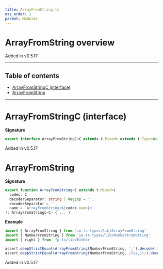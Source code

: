 ```yaml
---
title: ArrayFromString.ts
nav_order: 1
parent: Modules
---
```


# ArrayFromString overview

Added in v0.5.17

---

<h2 class="text-delta">Table of contents</h2>

- [ArrayFromStringC (interface)](#arrayfromstringc-interface)
- [ArrayFromString](#arrayfromstring)

---

# ArrayFromStringC (interface)

**Signature**

```ts
export interface ArrayFromStringC<C extends t.Mixed> extends t.Type<Array<t.TypeOf<C>>, string, unknown> {}
```

Added in v0.5.17

# ArrayFromString

**Signature**

```ts
export function ArrayFromString<C extends t.Mixed>(
  codec: C,
  decoderSeparator: string | RegExp = '',
  encoderSeparator = '',
  name = `ArrayFromString<${codec.name}>`
): ArrayFromStringC<C> { ... }
```

**Example**

```ts
import { ArrayFromString } from 'io-ts-types/lib/ArrayFromString'
import { NumberFromString } from 'io-ts-types/lib/NumberFromString'
import { right } from 'fp-ts/lib/Either'

assert.deepStrictEqual(ArrayFromString(NumberFromString, ',').decode('1,2,3'), right([1, 2, 3]))
assert.deepStrictEqual(ArrayFromString(NumberFromString, /[\s,]+/).decode('1, 2, 3'), right([1, 2, 3]))
```

Added in v0.5.17
